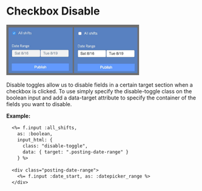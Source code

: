 # Checkbox Disable

<img src="example.jpg" alt="Disable Toggle" width="350" />

Disable toggles allow us to disable fields in a certain target section when 
a checkbox is clicked. To use simply specify the disable-toggle class on the 
boolean input and add a data-target attribute to specify the container of the
fields you want to disable.

**Example:**
```erb
  <%= f.input :all_shifts,
    as: :boolean,
    input_html: {
      class: "disable-toggle",
      data: { target: ".posting-date-range" }
    } %>

  <div class="posting-date-range">
    <%= f.input :date_start, as: :datepicker_range %>
  </div>
```
